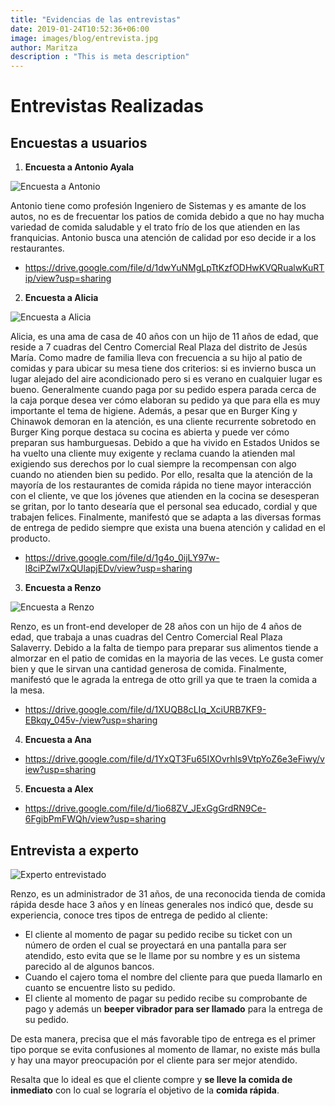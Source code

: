 ```yaml
---
title: "Evidencias de las entrevistas"
date: 2019-01-24T10:52:36+06:00
image: images/blog/entrevista.jpg
author: Maritza
description : "This is meta description"
---
```


# Entrevistas Realizadas

Encuestas a usuarios
-----

1. **Encuesta a Antonio Ayala**

![Encuesta a Antonio](/research-insight/images/blog/antonio.jpg)

Antonio tiene como profesión Ingeniero de Sistemas y es amante de los autos, no es de frecuentar los patios de comida debido a que no hay mucha variedad de comida saludable y el trato frío de los que atienden en las franquicias. Antonio busca una atención de calidad por eso decide ir a los restaurantes.

* https://drive.google.com/file/d/1dwYuNMgLpTtKzfODHwKVQRualwKuRTip/view?usp=sharing


2. **Encuesta a Alicia**

![Encuesta a Alicia](/research-insight/images/blog/alicia.jpg)

Alicia, es una ama de casa de 40 años con un hijo de 11 años de edad, que reside a 7 cuadras del Centro Comercial Real Plaza del distrito de Jesús María.
Como madre de familia lleva con frecuencia a su hijo al patio de comidas y para ubicar su mesa tiene dos criterios: si es invierno busca un lugar alejado del aire acondicionado pero si es verano en cualquier lugar es bueno.
Generalmente cuando paga por su pedido espera parada cerca de la caja porque desea ver cómo elaboran su pedido ya que para ella es muy importante el tema de higiene. Además, a pesar que en Burger King y Chinawok demoran en la atención, es una cliente recurrente sobretodo en Burger King porque destaca su cocina es abierta y puede ver cómo preparan sus hamburguesas.
Debido a que ha vivido en Estados Unidos se ha vuelto una cliente muy exigente y reclama cuando la atienden mal exigiendo sus derechos por lo cual siempre la recompensan con algo cuando no atienden bien su pedido. Por ello, resalta que la atención de la mayoría de los restaurantes de comida rápida no tiene mayor interacción con el cliente, ve que los jóvenes que atienden en la cocina se desesperan se gritan, por lo tanto desearía que el personal sea educado, cordial y que trabajen felices.
Finalmente, manifestó que se adapta a las diversas formas de entrega de pedido siempre que exista una buena atención y calidad en el producto.

* https://drive.google.com/file/d/1g4o_0ijLY97w-l8ciPZwl7xQUlapjEDv/view?usp=sharing


3. **Encuesta a Renzo**

![Encuesta a Renzo](/research-insight/images/blog/renzo.jpeg)

Renzo, es un front-end developer de 28 años con un hijo de 4 años de edad, que trabaja a unas cuadras del Centro Comercial Real Plaza Salaverry.
Debido a la falta de tiempo para preparar sus alimentos tiende a almorzar en el patio de comidas en la mayoria de las veces. Le gusta comer bien y que le sirvan una cantidad generosa de comida.
Finalmente, manifestó que le agrada la entrega de otto grill ya que te traen la comida a la mesa.

* https://drive.google.com/file/d/1XUQB8cLIq_XciURB7KF9-EBkqy_045v-/view?usp=sharing


4. **Encuesta a Ana**

* https://drive.google.com/file/d/1YxQT3Fu65IXOvrhls9VtpYoZ6e3eFiwy/view?usp=sharing


5. **Encuesta a Alex**

* https://drive.google.com/file/d/1io68ZV_JExGgGrdRN9Ce-6FgibPmFWQh/view?usp=sharing


Entrevista a experto
-----
![Experto entrevistado](/research-insight/images/blog/expert.png)

Renzo, es un administrador de 31 años, de una reconocida tienda de comida rápida desde hace 3 años y en líneas generales nos indicó que, desde su experiencia, conoce tres tipos de entrega de pedido al cliente:

- El cliente al momento de pagar su pedido recibe su ticket con un número de orden el cual se proyectará en una pantalla para ser atendido, esto evita que se le llame por su nombre y es un sistema parecido al de algunos bancos.
- Cuando el cajero toma el nombre del cliente para que pueda llamarlo en cuanto se encuentre listo su pedido.
- El cliente al momento de pagar su pedido recibe su comprobante de pago y además un **beeper vibrador para ser llamado** para la entrega de su pedido.


De esta manera, precisa que el más favorable tipo de entrega es el primer tipo porque se evita confusiones al momento de llamar, no existe más bulla y hay una mayor preocupación por el cliente para ser mejor atendido.

Resalta que lo ideal es que el cliente compre y **se lleve la comida de inmediato** con lo cual se lograría el objetivo de la **comida rápida**. 
